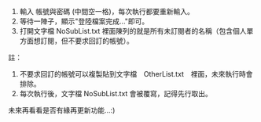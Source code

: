 1. 輸入 帳號與密碼 (中間空一格)，每次執行都要重新輸入。
2. 等待一陣子，顯示"登陸檔案完成..."即可。
3. 打開文字檔 NoSubList.txt 裡面陳列的就是所有未訂閱者的名稱（包含個人單方面想訂閱，但不要求回訂的帳號）。

註：
1. 不要求回訂的帳號可以複製貼到文字檔　OtherList.txt　裡面，未來執行時會排除。
2. 每次執行後，文字檔 NoSubList.txt 會被覆寫，記得先行取出。

未來再看看是否有緣再更新功能...:)
